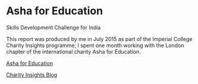 # Asha for Education

Skills Development Challenge for India

This report was produced by me in July 2015 as part of the Imperial College Charity Insights programme; I spent one month working with the London chapter of the international charity Asha for Education.

[Asha for Education](http://ashanet.org/)

[Charity Insights Blog](http://wwwf.imperial.ac.uk/blog/charityinsights/category/charity-insights-2015/vaibhav-krishnakumar/)
